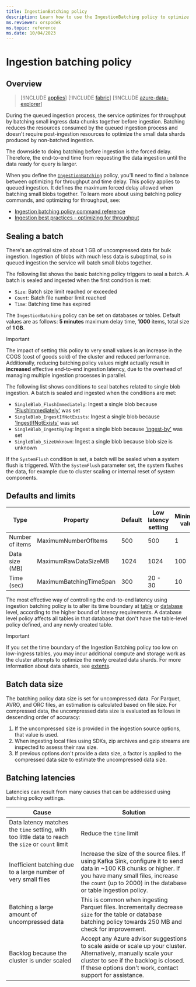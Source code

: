 ```yaml
---
title: IngestionBatching policy
description: Learn how to use the IngestionBatching policy to optimize batching for ingestion.
ms.reviewer: orspodek
ms.topic: reference
ms.date: 10/04/2023
---
```

# Ingestion batching policy

## Overview

> [!INCLUDE [applies](../includes/applies-to-version/applies.md)] [!INCLUDE [fabric](../includes/applies-to-version/fabric.md)] [!INCLUDE [azure-data-explorer](../includes/applies-to-version/azure-data-explorer.md)]

During the queued ingestion process, the service optimizes for throughput by batching small ingress data chunks together before ingestion. Batching reduces the resources consumed by the queued ingestion process and doesn't require post-ingestion resources to optimize the small data shards produced by non-batched ingestion.

The downside to doing batching before ingestion is the forced delay. Therefore, the end-to-end time from requesting the data ingestion until the data ready for query is larger.

When you define the [`IngestionBatching`](show-table-ingestion-batching-policy.md) policy, you'll need to find a balance between optimizing for throughput and time delay. This policy applies to queued ingestion. It defines the maximum forced delay allowed when batching small blobs together. To learn more about using batching policy commands, and optimizing for throughput, see:

* [Ingestion batching policy command reference](show-table-ingestion-batching-policy.md)
* [Ingestion best practices - optimizing for throughput](../api/netfx/kusto-ingest-best-practices.md#optimize-for-throughput)

## Sealing a batch

There's an optimal size of about 1 GB of uncompressed data for bulk ingestion. Ingestion of blobs with much less data is suboptimal, so in queued ingestion the service will batch small blobs together.

The following list shows the basic batching policy triggers to seal a batch. A batch is sealed and ingested when the first condition is met:

* `Size`: Batch size limit reached or exceeded
* `Count`: Batch file number limit reached
* `Time`: Batching time has expired

The `IngestionBatching` policy can be set on databases or tables. Default values are as follows: **5 minutes** maximum delay time, **1000** items, total size of **1 GB**.

> [!IMPORTANT]
> The impact of setting this policy to very small values is
> an increase in the COGS (cost of goods sold) of the cluster and reduced performance. Additionally,
> reducing batching policy values might actually result in **increased** effective
> end-to-end ingestion latency, due to the overhead of managing multiple ingestion
> processes in parallel.

The following list shows conditions to seal batches related to single blob ingestion. A batch is sealed and ingested when the conditions are met:

* `SingleBlob_FlushImmediately`: Ingest a single blob because ['FlushImmediately'](../api/netfx/kusto-ingest-client-reference.md#class-kustoqueuedingestionproperties) was set
* `SingleBlob_IngestIfNotExists`: Ingest a single blob because
['IngestIfNotExists'](../ingestion-properties.md#ingestion-properties) was set
* `SingleBlob_IngestByTag`: Ingest a single blob because ['ingest-by'](extent-tags.md) was set
* `SingleBlob_SizeUnknown`: Ingest a single blob because blob size is unknown

If the `SystemFlush` condition is set, a batch will be sealed when a system flush is triggered. With the `SystemFlush` parameter set, the system flushes the data, for example due to cluster scaling or internal reset of system components.

## Defaults and limits

| Type             | Property                | Default | Low latency setting | Minimum value | Maximum value |
|------------------|-------------------------|---------|-------------|--------|----|
| Number of items  | MaximumNumberOfItems    | 500     | 500         | 1      | 25,000 |
| Data size (MB)   | MaximumRawDataSizeMB    | 1024    | 1024        | 100     | 4096 |
| Time (sec)       | MaximumBatchingTimeSpan | 300     | 20 - 30     | 10 | 1800 |

The most effective way of controlling the end-to-end latency using ingestion batching policy is to alter its time boundary at [table](alter-table-ingestion-batching-policy.md) or [database](alter-database-ingestion-batching-policy.md) level, according to the higher bound of latency requirements.
A database level policy affects all tables in that database that don't have the table-level policy defined, and any newly created table.

> [!IMPORTANT]
> If you set the time boundary of the Ingestion Batching policy too low on low-ingress tables, you may incur additional compute and storage work as the cluster attempts to optimize the newly created data shards. For more information about data shards, see [extents](extents-overview.md).

## Batch data size

The batching policy data size is set for uncompressed data. For Parquet, AVRO, and ORC files, an estimation is calculated based on file size. For compressed data, the uncompressed data size is evaluated as follows in descending order of accuracy:

1. If the uncompressed size is provided in the ingestion source options, that value is used.
1. When ingesting local files using SDKs, zip archives and gzip streams are inspected to assess their raw size.
1. If previous options don't provide a data size, a factor is applied to the compressed data size to estimate the uncompressed data size.

## Batching latencies

Latencies can result from many causes that can be addressed using batching policy settings.

| Cause | Solution |
| --- | --- |
| Data latency matches the `time` setting, with too little data to reach the `size` or `count` limit | Reduce the `time` limit |
| Inefficient batching due to a large number of very small files | Increase the size of the source files. If using Kafka Sink, configure it to send data in ~100 KB chunks or higher. If you have many small files, increase the `count` (up to 2000) in the database or table ingestion policy. |
| Batching a large amount of uncompressed data | This is common when ingesting Parquet files. Incrementally decrease `size` for the table or database batching policy towards 250 MB and check for improvement. |
| Backlog because the cluster is under scaled | Accept any Azure advisor suggestions to scale aside or scale up your cluster. Alternatively, manually scale your cluster to see if the backlog is closed. If these options don't work, contact support for assistance. |
